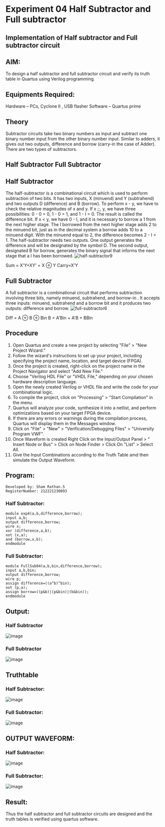 # Experiment 04 Half Subtractor and Full subtractor
## Implementation of Half subtractor and Full subtractor circuit
## AIM:
To design a half subtractor and full subtractor circuit and verify its truth table in Quartus using Verilog programming.

## Equipments Required:
Hardware – PCs, Cyclone II , USB flasher Software – Quartus prime

## Theory
Subtractor circuits take two binary numbers as input and subtract one binary number input from the other binary number input. Similar to adders, it gives out two outputs, difference and borrow (carry-in the case of Adder). There are two types of subtractors.

## Half Subtractor Full Subtractor
## Half Subtractor
The half-subtractor is a combinational circuit which is used to perform subtraction of two bits. It has two inputs, X (minuend) and Y (subtrahend) and two outputs D (difference) and B (borrow). To perform x - y, we have to check the relative magnitudes of x and y. If x ;;, y, we have three possibilities: 0 - 0 = 0, 1 - 0 = 1, and 1 - I = 0. The result is called the difference bit. If x < y, we have 0 - I, and it is necessary to borrow a 1 from the next higher stage. The I borrowed from the next higher stage adds 2 to the minuend bit, just as in the decimal system a borrow adds 10 to a minuend digit. With the minuend equal to 2, the difference becomes 2 - I = 1. The half-subtractor needs two outputs. One output generates the difference and will be designated by the symbol D. The second output, designated B for borrow, generates the binary signal that informs the next stage that a I has been borrowed.
![half-subtractor9](https://user-images.githubusercontent.com/36288975/166112538-58c3bc7c-ee5d-4e6a-ac8d-8e8328efe27a.png)


Sum = X'Y+XY' = X ⊕ Y
Carry=X'Y

## Full Subtractor
A full subtractor is a combinational circuit that performs subtraction involving three bits, namely minuend, subtrahend, and borrow-in . It accepts three inputs: minuend, subtrahend and a borrow bit and it produces two outputs: difference and borrow. 
![full-subtractor6](https://user-images.githubusercontent.com/36288975/166112541-24c68359-3de8-4674-ae22-8272ffc385ed.png)


Diff = A ⊕ B ⊕ Bin B = A'Bin + A'B + BBin

## Procedure
1. Open Quartus and create a new project by selecting "File" > "New Project Wizard."
2. Follow the wizard's instructions to set up your project, including specifying the project name, location, and target device (FPGA).
3. Once the project is created, right-click on the project name in the Project Navigator and select "Add New File."
4. Choose "Verilog HDL File" or "VHDL File," depending on your chosen hardware description language.
5. Open the newly created Verilog or VHDL file and write the code for your combinational logic.
6. To compile the project, click on "Processing" > "Start Compilation" in the menu.
7. Quartus will analyze your code, synthesize it into a netlist, and perform optimizations based on your target FPGA device.
8. If there are any errors or warnings during the compilation process, Quartus will display them in the Messages window.
9. Click on "File" > "New" > "Verification/Debugging Files" > "University Program VWF".
10. Once Waveform is created Right Click on the Input/Output Panel > " Insert Node or Bus" > Click on Node Finder > Click On "List" > Select All.
11. Give the Input Combinations according to the Truth Table amd then simulate the Output Waveform.

## Program:
```
Developed by: Sham Rathan.S
RegisterNumber: 212221230093
```
### Half Subtractor:
```
module exp4(a,b,difference,borrow);
input a,b;
output difference,borrow;
wire x;
xor (difference,a,b);
not (x,a);
and (borrow,x,b);
endmodule
```
### Full Subtractor:
```
module FullSub04(a,b,bin,difference,borrow);
input a,b,bin;
output difference,borrow;
wire p;
assign difference=((a^b)^bin);
not (p,a);
assign borrow=((p&b)|(p&bin)|(b&bin));
endmodule
```

## Output:
### Half Subtractor
![image](https://github.com/ShamRathan/Experiment--03-Half-Subtractor-and-Full-subtractor/assets/93587823/8ea3e8b8-b108-4677-ab97-1543557b9199)
### Full Subtractor
![image](https://github.com/ShamRathan/Experiment--03-Half-Subtractor-and-Full-subtractor/assets/93587823/c8e5e3ea-71f0-4dbb-aac3-4c527452506c)


## Truthtable
### Half Subtractor:
![image](https://github.com/ShamRathan/Experiment--03-Half-Subtractor-and-Full-subtractor/assets/93587823/f7816d56-91f6-4132-86db-d4f5f28ecd78)
### Full Subtractor:
![image](https://github.com/ShamRathan/Experiment--03-Half-Subtractor-and-Full-subtractor/assets/93587823/ae3dd71e-a8fa-4914-baa5-23be479cd22e)

## OUTPUT WAVEFORM:
### Half Subtractor:
![image](https://github.com/ShamRathan/Experiment--03-Half-Subtractor-and-Full-subtractor/assets/93587823/04d135a7-1c3c-40ca-aa09-d4587982ace7)
### Full Subtractor:
![image](https://github.com/ShamRathan/Experiment--03-Half-Subtractor-and-Full-subtractor/assets/93587823/67ad6ca6-1b1c-4883-883e-b635f1eeb5e4)


## Result:
Thus the half subtractor and full subtractor circuits are designed and the truth tables is verified using quartus software.
